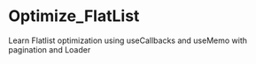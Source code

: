 # Optimize_FlatList
Learn Flatlist optimization using useCallbacks and useMemo with pagination and Loader
